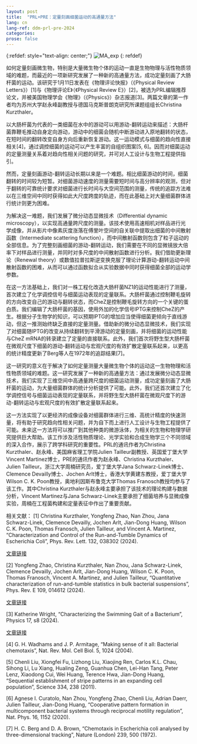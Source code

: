 ```yaml
---
layout: post
title:  "PRL+PRE：定量刻画细菌运动的高通量方法"
lang: cn
lang-ref: ddm-prl-pre-2024
categories: 
prose: false
---
```


{:refdef: style="text-align: center;"}
![MA_exp]({{site.url}}/assets/EColi_1Large.png)
{: refdef}

如何定量刻画微生物，特别是大量微生物个体的运动一直是生物物理与活性物质领域的难题，而最近的一项新研究发展了一种新的高通量方法，成功定量刻画了大肠杆菌的运动。该研究于1月11日发表在《物理评论快报》（《Physical Review Letters》）[1]与《物理评论E》（《Physical Review E》）[2]，被选为PRL编辑推荐论文，并被美国物理学会《物理》（《Physics》）杂志报道[3]。两篇文章的第一作者均为苏州大学赵永峰副教授与德国马克斯普朗克研究所课题组组长Christina Kurzthaler。

以大肠杆菌为代表的一类细菌在水中的游动可以用游动-翻转运动来描述：大肠杆菌靠鞭毛推动自身定向游动，游动中的细菌会随机中断游动进入原地翻转的状态，在短时间的翻转改变自身方向后重新恢复游动。这一运动模式与细菌的趋向性直接相关[4]，通过调控细菌的运动可以产生丰富的自组织图案[5, 6]。因而对细菌运动的定量测量关系着对趋向性相关问题的研究，并可对人工设计与生物工程提供指引。

然而，定量刻画游动-翻转运动长期以来是一个难题。相比细菌游动的时间，细菌翻转的时间较为短暂。对细菌游动速度的测量需要短时间与高分辨率的观测，但对于翻转的可靠统计要求对细菌进行长时间与大空间范围的测量，传统的追踪方法难以在三维空间中同时获得如此大尺度跨度的轨迹，而在此基础上对大量细菌群体进行统计则更为困难。

为解决这一难题，我们发展了微分动态显微技术（Differential dynamic microscopy），以实现高通量跨尺度的测量。该技术使用高速相机对样品进行光学成像，并从影片中像素灰度涨落在傅里叶空间的自关联中提取出细菌的中间散射函数（Intermediate scattering function），而中间散射函数则包含了粒子运动的全部信息。为了完整刻画细菌的游动-翻转运动，我们需要在不同的显微镜放大倍率下对样品进行测量，并同时对多尺度的中间散射函数进行分析。我们借助更新理论（Renewal theory）或数值拉普拉斯逆变换克服了理论计算游动-翻转运动中间散射函数的困难，从而可以通过函数拟合从实验数据中同时获得细菌全部的运动学参数。

在这一方法基础上，我们对一株工程化改造大肠杆菌NZ1的运动性能进行了测量，首次建立了化学调控信号与细菌运动表现的定量联系。大肠杆菌通过控制鞭毛旋转的方向改变自己的游动与翻转状态，而CheZ是控制鞭毛旋转方向的一个关键的蛋白质。我们编辑了大肠杆菌的基因，使用外加的化学信号IPTG来控制CheZ的产生。根据分子生物学的知识，可以预期IPTG的增加应当使得细菌更倾向于直线游动，但这一推测始终缺乏直接的定量测量。借助新的微分动态显微技术，我们实现了对细菌随IPTG的改变从持续翻转到平滑游动的定量刻画，并将细菌的运动性能与CheZ mRNA的转录建立了定量的直接联系。此外，我们首次将野生型大肠杆菌在微观尺度下细菌的游动-翻转运动与宏观尺度的有效扩散定量联系起来，以更高的统计精度更新了Berg等人在1972年的追踪结果[7]。

这一研究的意义在于解决了如何定量测量大量微生物个体的运动这一生物物理和活性物质领域的难题。这一研究发展了一种新的高通量方法：通过发展微分动态显微技术，我们实现了三维空间中高通量跨尺度的细菌运动测量，成功定量刻画了大肠杆菌的运动，为大量细菌群体的统计分析提供了可能。此外，我们还首次建立了化学调控信号与细菌运动表现的定量联系，并将野生型大肠杆菌在微观尺度下的游动-翻转运动与宏观尺度的有效扩散定量联系起来。

这一方法实现了以更经济的成像设备对细菌群体进行三维、高统计精度的快速测量，将有助于研究趋向性相关问题，并为自下而上进行人工设计与生物工程提供了可能。未来这一方法将可以推广到其他种类的微游泳体，为相关的生物和物理学研究提供巨大帮助。该工作涉及活性物质理论、光学实验和合成生物学三个不同领域的深入合作，展示了跨学科研究的重要性。PRL的通讯作者为Christina Kurzthaler、赵永峰、美国麻省理工学院Julien Tailleur副教授、英国爱丁堡大学Vincent Martinez博士，PRE的通讯作者为赵永峰、Christina Kurzthaler、Julien Tailleur。浙江大学周楠研究员，爱丁堡大学Jana Schwarz-Linek博士、Clemence Devailly博士、Jochen Arlt博士，香港大学黄建东教授，爱丁堡大学Wilson C. K. Poon教授，奥地利因斯布鲁克大学Thomas Franosch教授均参与了该工作。其中Christina Kurzthaler与赵永峰主要承担了该技术的理论构建与数据分析，Vincent Martinez与Jana Schwarz-Linek主要承担了细菌培养与显微成像实验，周楠在工程菌构建和定量表征中作出了重要贡献。

相关文献：
[1] Christina Kurzthaler, Yongfeng Zhao, Nan Zhou, Jana Schwarz-Linek, Clemence Devailly, Jochen Arlt, Jian-Dong Huang, Wilson C. K. Poon, Thomas Franosch, Julien Tailleur, and Vincent A. Martinez, “Characterization and Control of the Run-and-Tumble Dynamics of Escherichia Coli”, Phys. Rev. Lett. 132, 038302 (2024).

<a href=“https://journals.aps.org/prl/abstract/10.1103/PhysRevLett.132.038302”>文章链接</a>

[2] Yongfeng Zhao, Christina Kurzthaler, Nan Zhou, Jana Schwarz-Linek, Clemence Devailly, Jochen Arlt, Jian-Dong Huang, Wilson C. K. Poon, Thomas Franosch, Vincent A. Martinez, and Julien Tailleur, “Quantitative characterization of run-and-tumble statistics in bulk bacterial suspensions”, Phys. Rev. E 109, 014612 (2024).

<a href=“https://journals.aps.org/pre/abstract/10.1103/PhysRevE.109.014612>文章链接</a>

[3] Katherine Wright, “Characterizing the Swimming Gait of a Bacterium”, Physics 17, s8 (2024).

<a href=“https://physics.aps.org/articles/v17/s8>文章链接</a>

[4] G. H. Wadhams and J. P. Armitage, “Making sense of it all: Bacterial chemotaxis”, Nat. Rev. Mol. Cell Biol. 5, 1024 (2004).

[5] Chenli Liu, Xiongfei Fu, Lizhong Liu, Xiaojing Ren, Carlos K.L. Chau, Sihong Li, Lu Xiang, Hualing Zeng, Guanhua Chen, Lei-Han Tang, Peter Lenz, Xiaodong Cui, Wei Huang, Terence Hwa, Jian-Dong Huang, “Sequential establishment of stripe patterns in an expanding cell population”, Science 334, 238 (2011).

[6] Agnese I. Curatolo, Nan Zhou, Yongfeng Zhao, Chenli Liu, Adrian Daerr, Julien Tailleur, Jian-Dong Huang, “Cooperative pattern formation in multicomponent bacterial systems through reciprocal motility regulation”, Nat. Phys. 16, 1152 (2020).

[7] H. C. Berg and D. A. Brown, “Chemotaxis in Escherichia coli analysed by three-dimensional tracking”, Nature (London) 239, 500 (1972).

